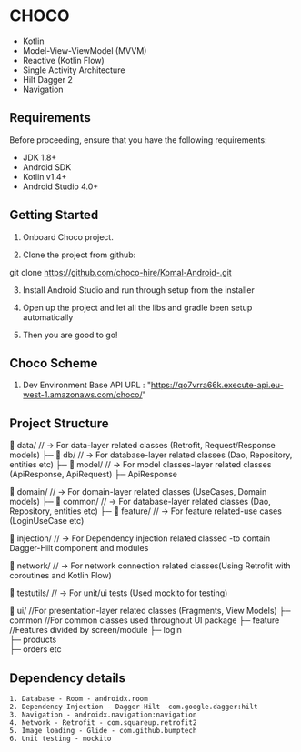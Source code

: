 # CHOCO

- Kotlin
- Model-View-ViewModel (MVVM)
- Reactive (Kotlin Flow)
- Single Activity Architecture
- Hilt Dagger 2
- Navigation

## Requirements

Before proceeding, ensure that you have the following requirements:

- JDK 1.8+
- Android SDK
- Kotlin v1.4+
- Android Studio 4.0+

## Getting Started

1. Onboard Choco project.

2. Clone the project from github:

git clone https://github.com/choco-hire/Komal-Android-.git

3. Install Android Studio and run through setup from the installer

4. Open up the project and let all the libs and gradle been setup automatically

5. Then you are good to go!


## Choco Scheme

1. Dev Environment
    Base API URL : "https://qo7vrra66k.execute-api.eu-west-1.amazonaws.com/choco/"
    
## Project Structure
 📂 data/            // → For data-layer related classes (Retrofit, Request/Response models)
        ├─ 📂 db/         // → For database-layer related classes (Dao, Repository, entities etc)
        ├─ 📂 model/      // → For model classes-layer related classes (ApiResponse,  ApiRequest)
             ├─ ApiResponse
 
 📂 domain/           // → For domain-layer related classes (UseCases, Domain models)
        ├─ 📂 common/      // → For database-layer related classes (Dao, Repository, entities etc)
        ├─ 📂 feature/     // → For feature related-use cases (LoginUseCase etc)
      

📂 injection/        // → For Dependency injection related classed -to contain Dagger-Hilt component and modules

📂 network/          // → For network connection related classes(Using Retrofit with coroutines and Kotlin Flow)

📂 testutils/        // → For unit/ui tests (Used mockito for testing)

📂 ui/         //For presentation-layer related classes (Fragments, View Models)
        ├─ common   //For common classes used throughout UI package
        ├─ feature  //Features divided by screen/module
            ├─ login    
            ├─ products    
            ├─ orders etc    
            
## Dependency details
    1. Database - Room - androidx.room
    2. Dependency Injection - Dagger-Hilt -com.google.dagger:hilt
    3. Navigation - androidx.navigation:navigation
    4. Network - Retrofit - com.squareup.retrofit2
    5. Image loading - Glide - com.github.bumptech
    6. Unit testing - mockito
